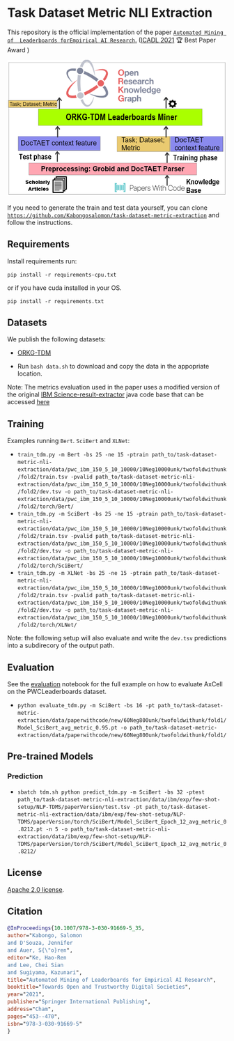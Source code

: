 # Task Dataset Metric NLI Extraction

This repository is the official implementation of the paper [`Automated Mining of  Leaderboards forEmpirical AI Research`.](https://link.springer.com/chapter/10.1007/978-3-030-91669-5_35) ([ICADL 2021](https://icadl.net/icadl2021/) 🏆 Best Paper Award )

![pipeline](https://raw.githubusercontent.com/Kabongosalomon/task-dataset-metric-nli-extraction/main/images/overview.png)

If you need to generate the train and test data yourself, you can clone [`https://github.com/Kabongosalomon/task-dataset-metric-extraction`](https://github.com/Kabongosalomon/task-dataset-metric-extraction) and follow the instructions. 

## Requirements

Install requirements run:

```setup
pip install -r requirements-cpu.txt
```

or if you have cuda installed in your OS.

```setup
pip install -r requirements.txt
```

## Datasets
We publish the following datasets:
* [ORKG-TDM](http://doi.org/10.5281/zenodo.5105798)

* Run `bash data.sh` to download and copy the data in the appopriate location.     


Note: The metrics evaluation used in the paper uses a modified version of the original [IBM Science-result-extractor](https://github.com/IBM/science-result-extractor) java code base that can be accessed [here](https://github.com/Kabongosalomon/task-dataset-metric-extraction/blob/master/src/main/java/eu/tib/sre/tdmsie/TEModelEvalOnNLPTDMS.java)

## Training

Examples running `Bert`. `SciBert` and `XLNet`:

* `train_tdm.py -m Bert -bs 25 -ne 15 -ptrain path_to/task-dataset-metric-nli-extraction/data/pwc_ibm_150_5_10_10000/10Neg10000unk/twofoldwithunk/fold2/train.tsv -pvalid path_to/task-dataset-metric-nli-extraction/data/pwc_ibm_150_5_10_10000/10Neg10000unk/twofoldwithunk/fold2/dev.tsv -o path_to/task-dataset-metric-nli-extraction/data/pwc_ibm_150_5_10_10000/10Neg10000unk/twofoldwithunk/fold2/torch/Bert/`
* `train_tdm.py -m SciBert -bs 25 -ne 15 -ptrain path_to/task-dataset-metric-nli-extraction/data/pwc_ibm_150_5_10_10000/10Neg10000unk/twofoldwithunk/fold2/train.tsv -pvalid path_to/task-dataset-metric-nli-extraction/data/pwc_ibm_150_5_10_10000/10Neg10000unk/twofoldwithunk/fold2/dev.tsv -o path_to/task-dataset-metric-nli-extraction/data/pwc_ibm_150_5_10_10000/10Neg10000unk/twofoldwithunk/fold2/torch/SciBert/`
* `train_tdm.py -m XLNet -bs 25 -ne 15 -ptrain path_to/task-dataset-metric-nli-extraction/data/pwc_ibm_150_5_10_10000/10Neg10000unk/twofoldwithunk/fold2/train.tsv -pvalid path_to/task-dataset-metric-nli-extraction/data/pwc_ibm_150_5_10_10000/10Neg10000unk/twofoldwithunk/fold2/dev.tsv -o path_to/task-dataset-metric-nli-extraction/data/pwc_ibm_150_5_10_10000/10Neg10000unk/twofoldwithunk/fold2/torch/XLNet/`

Note: the following setup will also evaluate and write the `dev.tsv` predictions into a subdirecory of the output path. 

<!-- * [pre-training language model](notebooks/training/lm.ipynb) on the ArxivPapers dataset 
* [table type classifier](notebooks/training/table-type-classifier.ipynb) and [table segmentation](notebooks/training/table-segmentation.ipynb) on the SegmentedResults dataset  -->

## Evaluation

See the [evaluation](notebooks/evaluation.ipynb) notebook for the full example on how to evaluate AxCell on the PWCLeaderboards dataset. 

* `python evaluate_tdm.py -m SciBert -bs 16 -pt path_to/task-dataset-metric-extraction/data/paperwithcode/new/60Neg800unk/twofoldwithunk/fold1/Model_SciBert_avg_metric_0.95.pt -o path_to/task-dataset-metric-extraction/data/paperwithcode/new/60Neg800unk/twofoldwithunk/fold1/`

## Pre-trained Models

### Prediction

- `sbatch tdm.sh python predict_tdm.py -m SciBert -bs 32 -ptest path_to/task-dataset-metric-nli-extraction/data/ibm/exp/few-shot-setup/NLP-TDMS/paperVersion/test.tsv -pt path_to/task-dataset-metric-nli-extraction/data/ibm/exp/few-shot-setup/NLP-TDMS/paperVersion/torch/SciBert/Model_SciBert_Epoch_12_avg_metric_0.8212.pt -n 5 -o path_to/task-dataset-metric-nli-extraction/data/ibm/exp/few-shot-setup/NLP-TDMS/paperVersion/torch/SciBert/Model_SciBert_Epoch_12_avg_metric_0.8212/`


## License
[Apache 2.0 license](LICENSE).

## Citation
```bibtex
@InProceedings{10.1007/978-3-030-91669-5_35,
author="Kabongo, Salomon
and D'Souza, Jennifer
and Auer, S{\"o}ren",
editor="Ke, Hao-Ren
and Lee, Chei Sian
and Sugiyama, Kazunari",
title="Automated Mining of Leaderboards for Empirical AI Research",
booktitle="Towards Open and Trustworthy Digital Societies",
year="2021",
publisher="Springer International Publishing",
address="Cham",
pages="453--470",
isbn="978-3-030-91669-5"
}
```

